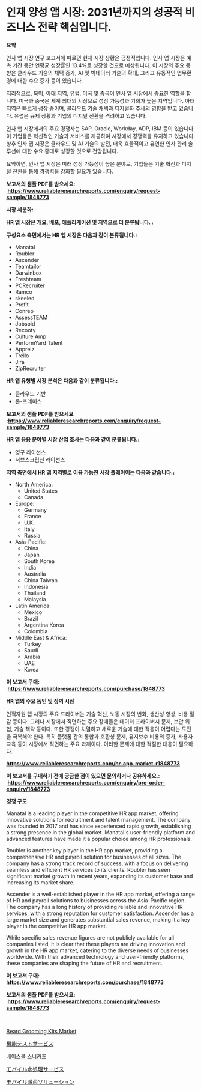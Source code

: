 <p><h1>인재 양성 앱 시장: 2031년까지의 성공적 비즈니스 전략 핵심입니다.</h1></p><p><strong>요약</strong></p>
<p><p>인사 앱 시장 연구 보고서에 따르면 현재 시장 상황은 긍정적입니다. 인사 앱 시장은 예측 기간 동안 연평균 성장률인 13.4%로 성장할 것으로 예상됩니다. 이 시장의 주요 동향은 클라우드 기술의 채택 증가, AI 및 빅데이터 기술의 확대, 그리고 유동적인 업무환경에 대한 수요 증가 등이 있습니다.</p><p>지리적으로, 북미, 아태 지역, 유럽, 미국 및 중국이 인사 앱 시장에서 중요한 역할을 합니다. 미국과 중국은 세계 최대의 시장으로 성장 가능성과 기회가 높은 지역입니다. 아태 지역은 빠르게 성장 중이며, 클라우드 기술 채택과 디지털화 추세의 영향을 받고 있습니다. 유럽은 규제 상황과 기업의 디지털 전환을 격려하고 있습니다.</p><p>인사 앱 시장에서의 주요 경쟁사는 SAP, Oracle, Workday, ADP, IBM 등이 있습니다. 이 기업들은 혁신적인 기술과 서비스를 제공하여 시장에서 경쟁력을 유지하고 있습니다. 향후 인사 앱 시장은 클라우드 및 AI 기술의 발전, 더욱 효율적이고 유연한 인사 관리 솔루션에 대한 수요 증대로 성장할 것으로 전망됩니다.</p><p>요약하면, 인사 앱 시장은 미래 성장 가능성이 높은 분야로, 기업들은 기술 혁신과 디지털 전환을 통해 경쟁력을 강화할 필요가 있습니다.</p></p>
<p><strong>보고서의 샘플 PDF를 받으세요: &nbsp;<a href="https://www.reliableresearchreports.com/enquiry/request-sample/1848773">https://www.reliableresearchreports.com/enquiry/request-sample/1848773</a></strong></p>
<p><strong>시장 세분화:</strong></p>
<p><strong> HR 앱 시장은 개요, 배포, 애플리케이션 및 지역으로 더 분류됩니다. :</strong></p>
<p><strong>구성요소 측면에서는 HR 앱 시장은 다음과 같이 분류됩니다.:</strong></p>
<p><ul><li>Manatal</li><li>Roubler</li><li>Ascender</li><li>Teamtailor</li><li>Darwinbox</li><li>Freshteam</li><li>PCRecruiter</li><li>Ramco</li><li>skeeled</li><li>Profit</li><li>Conrep</li><li>AssessTEAM</li><li>Jobsoid</li><li>Recooty</li><li>Culture Amp</li><li>PerformYard Talent</li><li>Appreiz</li><li>Trello</li><li>Jira</li><li>ZipRecruiter</li></ul></p>
<p><strong> HR 앱 유형별 시장 분석은 다음과 같이 분류됩니다.:</strong></p>
<p><ul><li>클라우드 기반</li><li>온-프레미스</li></ul></p>
<p><strong>보고서의 샘플 PDF를 받으세요 :<a href="https://www.reliableresearchreports.com/enquiry/request-sample/1848773">https://www.reliableresearchreports.com/enquiry/request-sample/1848773</a></strong></p>
<p><strong> HR 앱 응용 분야별 시장 산업 조사는 다음과 같이 분류됩니다.:</strong></p>
<p><ul><li>영구 라이선스</li><li>서브스크립션 라이선스</li></ul></p>
<p><strong>지역 측면에서 HR 앱 지역별로 이용 가능한 시장 플레이어는 다음과 같습니다.:</strong></p>
<p><ul>
    <li>
        North America:
        <ul>
            <li>United States</li>
            <li>Canada</li>
        </ul>
    </li>
    <li>
        Europe:
        <ul>
            <li>Germany</li>
            <li>France</li>
            <li>U.K.</li>
            <li>Italy</li>
            <li>Russia</li>
        </ul>
    </li>
    <li>
        Asia-Pacific:
        <ul>
            <li>China</li>
            <li>Japan</li>
            <li>South Korea</li>
            <li>India</li>
            <li>Australia</li>
            <li>China Taiwan</li>
            <li>Indonesia</li>
            <li>Thailand</li>
            <li>Malaysia</li>
        </ul>
    </li>
    <li>
        Latin America:
        <ul>
            <li>Mexico</li>
            <li>Brazil</li>
            <li>Argentina Korea</li>
            <li>Colombia</li>
        </ul>
    </li>
    <li>
        Middle East & Africa:
        <ul>
            <li>Turkey</li>
            <li>Saudi</li>
            <li>Arabia</li>
            <li>UAE</li>
            <li>Korea</li>
        </ul>
    </li>
    </ul></p>
<p><strong>이 보고서 구매: &nbsp;<a href="https://www.reliableresearchreports.com/purchase/1848773">https://www.reliableresearchreports.com/purchase/1848773</a></strong></p>
<p><strong>HR 앱의 주요 동인 및 장벽 시장</strong></p>
<p><p>인적자원 앱 시장의 주요 드라이버는 기술 혁신, 노동 시장의 변화, 생산성 향상, 비용 절감 등이다. 그러나 시장에서 직면하는 주요 장애물은 데이터 프라이버시 문제, 보안 위협, 기술 책략 등이다. 또한 경쟁이 치열하고 새로운 기술에 대한 적응이 어렵다는 도전을 극복해야 한다. 특히 플랫폼 간의 통합과 호환성 문제, 유지보수 비용의 증가, 사용자 교육 등이 시장에서 직면하는 주요 과제이다. 이러한 문제에 대한 적절한 대응이 필요하다.</p></p>
<p><strong><a href="https://www.reliableresearchreports.com/hr-app-market-r1848773">https://www.reliableresearchreports.com/hr-app-market-r1848773</a></strong></p>
<p><strong>이 보고서를 구매하기 전에 궁금한 점이 있으면 문의하거나 공유하세요.: &nbsp;<a href="https://www.reliableresearchreports.com/enquiry/pre-order-enquiry/1848773">https://www.reliableresearchreports.com/enquiry/pre-order-enquiry/1848773</a></strong></p>
<p><strong>경쟁 구도</strong></p>
<p><p>Manatal is a leading player in the competitive HR app market, offering innovative solutions for recruitment and talent management. The company was founded in 2017 and has since experienced rapid growth, establishing a strong presence in the global market. Manatal's user-friendly platform and advanced features have made it a popular choice among HR professionals.</p><p>Roubler is another key player in the HR app market, providing a comprehensive HR and payroll solution for businesses of all sizes. The company has a strong track record of success, with a focus on delivering seamless and efficient HR services to its clients. Roubler has seen significant market growth in recent years, expanding its customer base and increasing its market share.</p><p>Ascender is a well-established player in the HR app market, offering a range of HR and payroll solutions to businesses across the Asia-Pacific region. The company has a long history of providing reliable and innovative HR services, with a strong reputation for customer satisfaction. Ascender has a large market size and generates substantial sales revenue, making it a key player in the competitive HR app market.</p><p>While specific sales revenue figures are not publicly available for all companies listed, it is clear that these players are driving innovation and growth in the HR app market, catering to the diverse needs of businesses worldwide. With their advanced technology and user-friendly platforms, these companies are shaping the future of HR and recruitment.</p></p>
<p><strong>이 보고서 구매: &nbsp; <a href="https://www.reliableresearchreports.com/purchase/1848773">https://www.reliableresearchreports.com/purchase/1848773</a></strong></p>
<p><strong>보고서의 샘플 PDF를 받으세요: &nbsp;<a href="https://www.reliableresearchreports.com/enquiry/request-sample/1848773">https://www.reliableresearchreports.com/enquiry/request-sample/1848773</a></strong><strong></strong></p>
<p>&nbsp;</p>
<p><p><a href="https://issuu.com/reportprime-2/docs/beard-grooming-kits-market-size-2030.pptx">Beard Grooming Kits Market</a></p><p><a href="https://medium.com/@trevawiszk20231/%E6%A9%9F%E8%83%BD%E3%83%86%E3%82%B9%E3%83%88%E3%82%B5%E3%83%BC%E3%83%93%E3%82%B9%E5%B8%82%E5%A0%B4-2031%E5%B9%B4%E3%81%BE%E3%81%A7%E3%81%AE%E6%88%90%E5%8A%9F%E3%81%97%E3%81%9F%E3%83%93%E3%82%B8%E3%83%8D%E3%82%B9%E6%88%A6%E7%95%A5%E3%81%AE%E9%8D%B5-0ad6c9053784">機能テストサービス</a></p><p><a href="https://medium.com/@carmellalang1/%EC%95%BC%EA%B5%AC-%EC%8A%A4%EB%8B%88%EC%BB%A4%EC%A6%88-%EC%8B%9C%EC%9E%A5-%EA%B7%9C%EB%AA%A8%EB%8A%94-%EA%B8%80%EB%A1%9C%EB%B2%8C-%EC%82%B0%EC%97%85-%EB%82%B4%EC%97%90%EC%84%9C-%EC%B5%9C%EA%B3%A0%EC%9D%98-%EB%A7%88%EC%BC%80%ED%8C%85-%EC%B1%84%EB%84%90%EC%9D%84-%EB%B3%B4%EC%97%AC%EC%A4%8D%EB%8B%88%EB%8B%A4-ace432be8d11">베이스볼 스니커즈</a></p><p><a href="https://github.com/roulaayoub-saad/Market-Research-Report-List-1/blob/main/338637069080.md">モバイル水処理サービス</a></p><p><a href="https://github.com/zjkmgcs938405/Market-Research-Report-List-2/blob/main/236941669079.md">モバイル滅菌ソリューション</a></p></p>